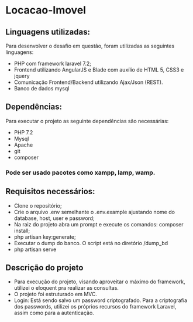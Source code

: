# Locacao-Imovel
## Linguagens utilizadas:
Para desenvolver o desafio em questão, foram utilizadas as seguintes linguagens:
- PHP com framework laravel 7.2;
- Frontend utilizando AngularJS e Blade com auxílio de HTML 5, CSS3 e jquery
- Comunicação Frontend/Backend utilizando Ajax/Json (REST).
- Banco de dados mysql
## Dependências:
Para executar o projeto as seguinte dependências são necessárias:
- PHP 7.2
- Mysql
- Apache
- git
- composer
### Pode ser usado pacotes como xampp, lamp, wamp.

## Requisitos necessários:
- Clone o repositório;
- Crie o arquivo .env semelhante o .env.example ajustando nome do database, host, user e password;
- Na raiz do projeto abra um prompt e execute os comandos: composer install;
- php artisan key:generate;
- Executar o dump do banco. O script está no diretório /dump_bd
- php artisan serve
## Descrição do projeto
- Para execução do projeto, visando aproveitar o máximo do framework, utilizei o eloquent pra realizar as consultas.
- O projeto foi estruturado em MVC.
- Login: Está sendo salvo um password criptografado. Para a criptografia dos passwords, utilizei os próprios recursos do framework Laravel, assim como para a autenticação.

